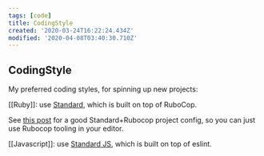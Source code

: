```yaml
---
tags: [code]
title: CodingStyle
created: '2020-03-24T16:22:24.434Z'
modified: '2020-04-08T03:40:30.710Z'
---
```


## CodingStyle

My preferred coding styles, for spinning up new projects:

[[Ruby]]: use [Standard](https://github.com/testdouble/standard), which is built on top of RuboCop.

See [this post](https://evilmartians.com/chronicles/rubocoping-with-legacy-bring-your-ruby-code-up-to-standard) for a good Standard+Rubocop project config, so you can just use Rubocop tooling in your editor.


[[Javascript]]: use [Standard JS](https://standardjs.com/), which is built on top of eslint.

